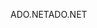 <span data-ttu-id="82fb6-101">ADO.NET</span><span class="sxs-lookup"><span data-stu-id="82fb6-101">ADO.NET</span></span>